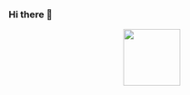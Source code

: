 ### Hi there 👋

<div id="header" align="center">
  <img src="[https://media.giphy.com/media/M9gbBd9nbDrOTu1Mqx/giphy.gif](https://media.giphy.com/media/qT3NpahR7tGnOqqjng/giphy.gif)https://media.giphy.com/media/qT3NpahR7tGnOqqjng/giphy.gif" width="100"/>
</div>
